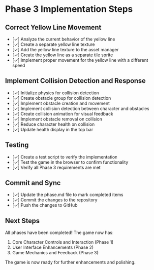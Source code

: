 # Phase 3 Implementation Steps

## Correct Yellow Line Movement

- [✓] Analyze the current behavior of the yellow line
- [✓] Create a separate yellow line texture
- [✓] Add the yellow line texture to the asset manager
- [✓] Create the yellow line as a separate tile sprite
- [✓] Implement proper movement for the yellow line with a different speed

## Implement Collision Detection and Response

- [✓] Initialize physics for collision detection
- [✓] Create obstacle group for collision detection
- [✓] Implement obstacle creation and movement
- [✓] Implement collision detection between character and obstacles
- [✓] Create collision animation for visual feedback
- [✓] Implement obstacle removal on collision
- [✓] Reduce character health on collision
- [✓] Update health display in the top bar

## Testing

- [✓] Create a test script to verify the implementation
- [✓] Test the game in the browser to confirm functionality
- [✓] Verify all Phase 3 requirements are met

## Commit and Sync

- [✓] Update the phase.md file to mark completed items
- [✓] Commit the changes to the repository
- [✓] Push the changes to GitHub

## Next Steps

All phases have been completed! The game now has:

1. Core Character Controls and Interaction (Phase 1)
2. User Interface Enhancements (Phase 2)
3. Game Mechanics and Feedback (Phase 3)

The game is now ready for further enhancements and polishing.
